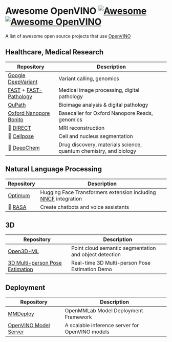 # Awesome OpenVINO [![Awesome](https://cdn.rawgit.com/sindresorhus/awesome/d7305f38d29fed78fa85652e3a63e154dd8e8829/media/badge.svg)](https://github.com/sindresorhus/awesome) [![Awesome OpenVINO](https://img.shields.io/badge/Awesome-OpenVINO-FC60A8?logo=awesomelists)](https://github.com/dkurt/awesome-openvino)

A list of awesome open source projects that use [OpenVINO](https://github.com/openvinotoolkit/openvino)

## Healthcare, Medical Research

| Repository | Description | 
|---|---|
| [Google DeepVariant](https://github.com/google/deepvariant/) | Variant calling, genomics |
| [FAST](https://github.com/smistad/FAST) + [FAST-Pathology](https://github.com/AICAN-Research/FAST-Pathology) | Medical image processing, digital pathology |
| [QuPath](https://github.com/dkurt/qupath-extension-openvino) | Bioimage analysis & digital pathology |
| [Oxford Nanopore Bonito](https://github.com/nanoporetech/bonito) | Basecaller for Oxford Nanopore Reads, genomics |
| :construction: [DIRECT](https://github.com/NKI-AI/direct/pull/134) | MRI reconstruction |
| :construction: [Cellpose](https://github.com/MouseLand/cellpose/pull/370) | Cell and nucleus segmentation |
| :construction: [DeepChem](https://github.com/deepchem/deepchem/pull/2332) | Drug discovery, materials science, quantum chemistry, and biology |

## Natural Language Processing

| Repository | Description | 
|---|---|
| [Optimum](https://github.com/dkurt/optimum-openvino) | Hugging Face Transformers extension including [NNCF](https://github.com/openvinotoolkit/nncf) integration |
| :construction: [RASA](https://github.com/RasaHQ/rasa/pull/9826) | Create chatbots and voice assistants |

## 3D

| Repository | Description | 
|---|---|
| [Open3D-ML](https://github.com/isl-org/Open3D-ML) | Point cloud semantic segmentation and object detection |
| [3D Multi-person Pose Estimation](https://github.com/Daniil-Osokin/lightweight-human-pose-estimation-3d-demo.pytorch) | Real-time 3D Multi-person Pose Estimation Demo |


## Deployment

| Repository | Description | 
|---|---|
| [MMDeploy](https://github.com/open-mmlab/mmdeploy) | OpenMMLab Model Deployment Framework |
| [OpenVINO Model Server](https://github.com/openvinotoolkit/model_server) | A scalable inference server for OpenVINO models |
